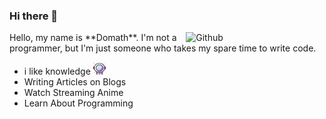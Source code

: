 ### Hi there 👋

<img width="44%" align="right" alt="Github" src="https://data.whicdn.com/images/85943829/original.png"/>
Hello, my name is **Domath**. I'm not a programmer, but I'm just someone who takes my spare time to write code.

- i like knowledge  <img src="assets/astronaut.svg" width="20px" height="20px">
- Writing Articles on Blogs 
- Watch Streaming Anime
- Learn About Programming
